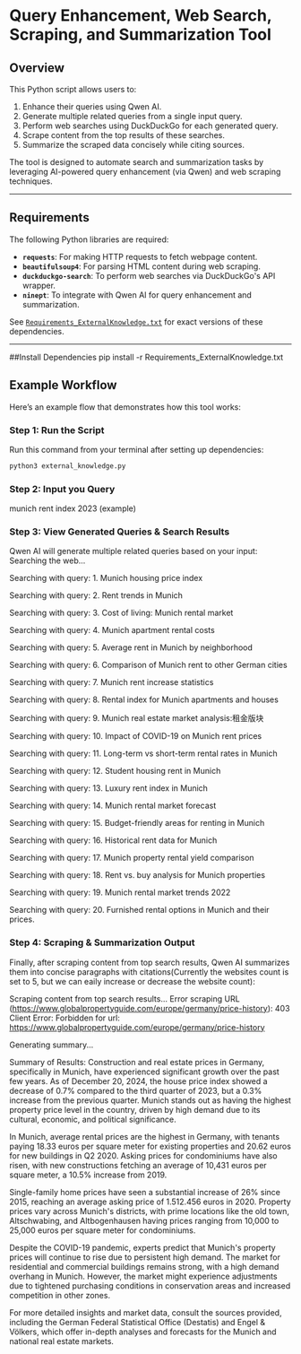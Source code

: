 # Query Enhancement, Web Search, Scraping, and Summarization Tool

## Overview

This Python script allows users to:
1. Enhance their queries using Qwen AI.
2. Generate multiple related queries from a single input query.
3. Perform web searches using DuckDuckGo for each generated query.
4. Scrape content from the top results of these searches.
5. Summarize the scraped data concisely while citing sources.

The tool is designed to automate search and summarization tasks by leveraging AI-powered query enhancement (via Qwen) and web scraping techniques.

---

## Requirements

The following Python libraries are required:
- **`requests`**: For making HTTP requests to fetch webpage content.
- **`beautifulsoup4`**: For parsing HTML content during web scraping.
- **`duckduckgo-search`**: To perform web searches via DuckDuckGo's API wrapper.
- **`ninept`**: To integrate with Qwen AI for query enhancement and summarization.

See [`Requirements_ExternalKnowledge.txt`](./requirements.txt) for exact versions of these dependencies.

---

##Install Dependencies 
pip install -r Requirements_ExternalKnowledge.txt


## Example Workflow

Here’s an example flow that demonstrates how this tool works:

### Step 1: Run the Script
Run this command from your terminal after setting up dependencies:

```bash
python3 external_knowledge.py
```
### Step 2: Input you Query
munich rent index 2023  (example)


### Step 3: View Generated Queries & Search Results

Qwen AI will generate multiple related queries based on your input:
Searching the web...

Searching with query: 1. Munich housing price index

Searching with query: 2. Rent trends in Munich

Searching with query: 3. Cost of living: Munich rental market

Searching with query: 4. Munich apartment rental costs

Searching with query: 5. Average rent in Munich by neighborhood

Searching with query: 6. Comparison of Munich rent to other German cities

Searching with query: 7. Munich rent increase statistics

Searching with query: 8. Rental index for Munich apartments and houses

Searching with query: 9. Munich real estate market analysis:租金版块

Searching with query: 10. Impact of COVID-19 on Munich rent prices

Searching with query: 11. Long-term vs short-term rental rates in Munich

Searching with query: 12. Student housing rent in Munich

Searching with query: 13. Luxury rent index in Munich

Searching with query: 14. Munich rental market forecast

Searching with query: 15. Budget-friendly areas for renting in Munich

Searching with query: 16. Historical rent data for Munich

Searching with query: 17. Munich property rental yield comparison

Searching with query: 18. Rent vs. buy analysis for Munich properties

Searching with query: 19. Munich rental market trends 2022

Searching with query: 20. Furnished rental options in Munich and their prices.

### Step 4: Scraping & Summarization Output 

Finally, after scraping content from top search results, Qwen AI summarizes them into concise paragraphs with citations(Currently the websites count is set to 5, but we can eaily increase or decrease the website count):

Scraping content from top search results...
Error scraping URL (https://www.globalpropertyguide.com/europe/germany/price-history): 403 Client Error: Forbidden for url: https://www.globalpropertyguide.com/europe/germany/price-history

Generating summary...


Summary of Results:
Construction and real estate prices in Germany, specifically in Munich, have experienced significant growth over the past few years. As of December 20, 2024, the house price index showed a decrease of 0.7% compared to the third quarter of 2023, but a 0.3% increase from the previous quarter. Munich stands out as having the highest property price level in the country, driven by high demand due to its cultural, economic, and political significance.

In Munich, average rental prices are the highest in Germany, with tenants paying 18.33 euros per square meter for existing properties and 20.62 euros for new buildings in Q2 2020. Asking prices for condominiums have also risen, with new constructions fetching an average of 10,431 euros per square meter, a 10.5% increase from 2019.

Single-family home prices have seen a substantial increase of 26% since 2015, reaching an average asking price of 1.512.456 euros in 2020. Property prices vary across Munich's districts, with prime locations like the old town, Altschwabing, and Altbogenhausen having prices ranging from 10,000 to 25,000 euros per square meter for condominiums.

Despite the COVID-19 pandemic, experts predict that Munich's property prices will continue to rise due to persistent high demand. The market for residential and commercial buildings remains strong, with a high demand overhang in Munich. However, the market might experience adjustments due to tightened purchasing conditions in conservation areas and increased competition in other zones.

For more detailed insights and market data, consult the sources provided, including the German Federal Statistical Office (Destatis) and Engel & Völkers, which offer in-depth analyses and forecasts for the Munich and national real estate markets.
